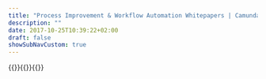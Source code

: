 ```yaml
---
title: "Process Improvement & Workflow Automation Whitepapers | Camunda BPM"
description: ""
date: 2017-10-25T10:39:22+02:00
draft: false
showSubNavCustom: true
---
```

{{<whitepapers>}}{{<highlight title="Whitepapers" />}}{{</whitepapers>}}
